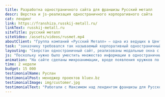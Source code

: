 ```yaml
---
title: Разработка одностраничного сайта для франшизы Русский металл
descr: Верстка и js-реализация одностраничного корпоративного сайта
cat: лендинг
link: https://franshiza.russkij-metall.ru/
linkText: russkij-metall.ru
siteTitle: русский металл
siteVideo: /assets/videos/rusmet.mp4
aboutClient: "Группа компаний «Русский Металл» – одна из ведущих в Центральном регионе России, осуществляющая заготовку, переработку и реализацию лома чёрных и цветных металлов."
task: "заказчику требовался так называемый корпоративный одностраничный сайт - это вроде бы одна страница, но с множеством логики внутри. Адаптивная верстка не требовалась."
layouting: "Сверстан одностраничный сайт, реализованы модальные окна с кейсами проектов, блог, карта предприятий."
js: "Поскольку нужно было уместить множество информации в одностраничный сайт - использовано немало javascript-кода: тут и реализация целой svg-карты России с предприятиями, и реализация блога (сама статья - в модальном окне) и прочие мелочи вроде слайдеров."
animation: "На сайте сделаны микроанимации, вроде появления кружков по скроллу, плавного переключения контента и эффектов по наведению."
time: 2 недели
budget: 15 000
testimonialName: Руслан
testimonialPost: менеджер проектов kluev.bz
testimonialImage: img/customer.jpg
testimonialText: "Работали с Максимом над лендингом франшизы для Русского Металла, работа прошла отлично, без срыва сроков и своевременным внесением правок даже спустя достаточно долгое время после завершения проекта. Максим Прекрасный Специалист!"
---
```


